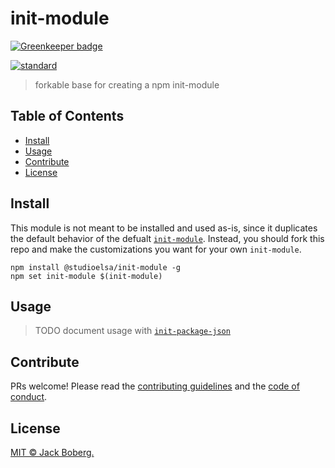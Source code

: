 # init-module

[![Greenkeeper badge](https://badges.greenkeeper.io/jackboberg/init-module-base.svg)](https://greenkeeper.io/)

[![standard][standard-image]][standard-url]

> forkable base for creating a npm init-module

## Table of Contents

- [Install](#install)
- [Usage](#usage)
- [Contribute](#contribute)
- [License](#license)

## Install

This module is not meant to be installed and used as-is, since it duplicates 
the default behavior of the defualt [`init-module`]. Instead, you should fork 
this repo and make the customizations you want for your own `init-module`.

    npm install @studioelsa/init-module -g
    npm set init-module $(init-module)

## Usage

> TODO document usage with [`init-package-json`]

## Contribute

PRs welcome! Please read the [contributing guidelines](contributing.md) and 
the [code of conduct](code-of-conduct.md).

## License

[MIT © Jack Boberg.](LICENSE)  

[standard-image]: https://img.shields.io/badge/code%20style-standard-brightgreen.svg?style=flat-square
[standard-url]: http://npm.im/standard
[`init-module`]: https://github.com/npm/init-package-json/blob/master/default-input.js
[`init-package-json`]: https://github.com/npm/init-package-json
